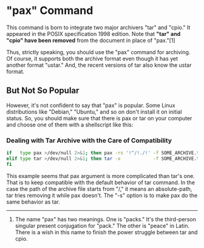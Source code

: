 # "pax" Command

This command is born to integrate two major archivers "tar" and "cpio." It appeared in the POSIX specification 1998 edition. Note that **"tar" and "cpio" have been removed** from the document in place of "pax."[1]

Thus, strictly speaking, you should use the "pax" command for archiving. Of course, it supports both the archive format even though it has yet another format "ustar." And, the recent versions of tar also know the ustar format.

## But Not So Popular

However, it's not confident to say that "pax" is popular. Some Linux distributions like "Debian," "Ubuntu," and so on don't install it on initial status. So, you should make sure that there is pax or tar on your computer and choose one of them with a shellscript like this:

### Dealing with Tar Archive with the Care of Compatibility

``` sh
if   type pax >/dev/null 2>&1; then pax -rs '!^/!./!' -f SOME_ARCHIVE.tar
elif type tar >/dev/null 2>&1; then tar -x            -f SOME_ARCHIVE.tar
fi
```

This example seems that pax argument is more complicated than tar's one. That is to keep compatible with the default behavior of tar command. In the case the path of the archive file starts from "/," it means an absolute-path, tar tries removing it while pax doesn't. The "-s" option is to make pax do the same behavior as tar.

---
1. The name "pax" has two meanings. One is "packs." It's the third-person singular present conjugation for "pack." The other is "peace" in Latin. There is a wish in this name to finish the power struggle between tar and cpio.